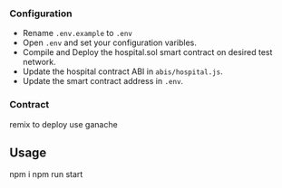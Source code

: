 ### Configuration
- Rename `.env.example` to `.env`
- Open `.env` and set your configuration varibles.
- Compile and Deploy the hospital.sol smart contract on desired test network.
- Update the hospital contract ABI in `abis/hospital.js`.
- Update the smart contract address in `.env`.

### Contract
remix to deploy
use ganache


## Usage
npm i
npm run start


  







